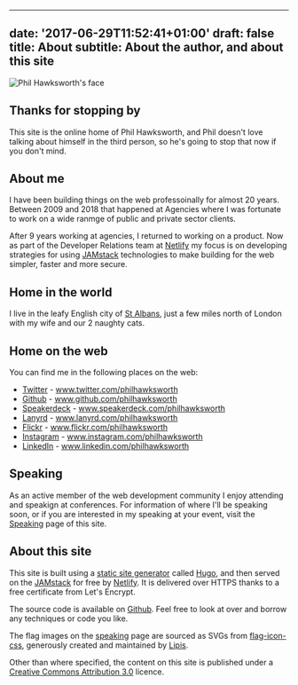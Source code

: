 
---
date: '2017-06-29T11:52:41+01:00'
draft: false
title: About
subtitle: About the author, and about this site
---
<img src="/images/philhawksworth-goon@2x.jpg" alt="Phil Hawksworth's face" class="avatar avatar-upclose" />

## Thanks for stopping by

This site is the online home of Phil Hawksworth, and Phil doesn't love talking about himself in the third person, so he's going to stop that now if you don't mind.

## About me

I have been building things on the web professoinally for almost 20 years. Between 2009 and 2018 that happened at Agencies where I was fortunate to work on a wide ranmge of public and private sector clients.


After 9 years working at agencies, I returned to working on a product. Now as part of the Developer Relations team at [Netlify](https://www.netlify.com) my focus is on developing strategies for using [JAMstack](https://www.jamstack.org) technologies to make building for the web simpler, faster and more secure.


## Home in the world

I live in the leafy English city of [St Albans](https://en.wikipedia.org/wiki/St_Albans), just a few miles north of London with my wife and our 2 naughty cats.


## Home on the web

You can find me in the following places on the web:

- [Twitter](https://www.twitter.com/philhawksworth) - www.twitter.com/philhawksworth
- [Github](https://www.github.com/philhawksworth) - www.github.com/philhawksworth
- [Speakerdeck](https://www.speakdeck.com/philhawksworth) - www.speakerdeck.com/philhawksworth
- [Lanyrd](https://www.lanyrd.com/philhawksworth) - www.lanyrd.com/philhawksworth
- [Flickr](https://www.flickr.com/philhawksworth) - www.flickr.com/philhawksworth
- [Instagram](https://www.instagram.com/philhawksworth) - www.instagram.com/philhawksworth
- [LinkedIn](https://www.linkedin.com/philhawksworth) - www.linkedin.com/philhawksworth


## Speaking

As an active member of the web development community I enjoy attending and speakign at conferences. For information of where I'll be speaking soon, or if you are interested in my speaking at your event, visit the [Speaking](/speaking) page of this site.


## About this site

This site is built using a [static site generator](https://www.staticgen.com/) called [Hugo](https://gohugo.io), and then served on the [JAMstack](https://www.jamstack.org) for free by [Netlify](https://www.netlify.com). It is delivered over HTTPS thanks to a free certificate from Let's Encrypt.

The source code is available on [Github](https://github.com/philhawksworth/hawksworx.com). Feel free to look at over and borrow any techniques or code you like.

The flag images on the [speaking](/speaking) page are sourced as SVGs from [flag-icon-css](http://flag-icon-css.lip.is/), generously created and maintained by [Lipis](https://github.com/lipis).

Other than where specified, the content on this site is published under a [Creative Commons Attribution 3.0](http://creativecommons.org/licenses/by/3.0/) licence.
